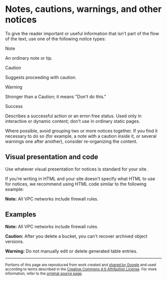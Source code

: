 # Notes, cautions, warnings, and other notices

To give the reader important or useful information that isn't part of the flow
of the text, use one of the following notice types:

Note

An ordinary note or tip.

Caution

Suggests proceeding with caution.

Warning

Stronger than a Caution; it means "Don't do this."

Success

Describes a successful action or an error-free status. Used only in interactive
or dynamic content; don't use in ordinary static pages.

Where possible, avoid grouping two or more notices together. If you find it
necessary to do so (for example, a note with a caution inside it, or several
warnings one after another), consider re-organizing the content.

## Visual presentation and code

Use whatever visual presentation for notices is standard for your site.

If you’re writing in HTML and your site doesn't specify what HTML to use for
notices, we recommend using HTML code similar to the following example:

<aside class="note"><b>Note:</b> All VPC networks include firewall
rules.</aside>

## Examples

**Note:** All VPC networks include firewall rules.

**Caution:** After you delete a bucket, you can't recover archived object
versions.

**Warning:** Do not manually edit or delete generated table entries.

---

<small>Portions of this page are reproduced from work created and
[shared by Google](https://developers.google.com/readme/policies/) and used
according to terms described in the
[Creative Commons 4.0 Attribution License](https://creativecommons.org/licenses/by/4.0/).
For more information, refer to the
[original source page](https://developers.google.com/style/notices).</small>
